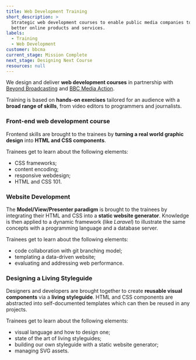 ```yaml
---
title: Web Development Training
short_description: >
  Strategic web development courses to enable public media companies to deliver
  better online products and services.
labels:
  - Training
  - Web Development
customer: bbcma
current_stage: Mission Complete
next_stage: Designing Next Course
resources: null
---
```


We design and deliver **web development courses** in partnership with [Beyond Broadcasting][bb] and [BBC Media Action][bbcma].

Training is based on **hands-on exercises** tailored for an audience with a **broad range of skills**, from video editors to programmers and journalists.

### Front-end web development course

Frontend skills are brought to the trainees by **turning a real world graphic design** into **HTML and CSS components**.

Trainees get to learn about the following elements:

* CSS frameworks;
* content encoding;
* responsive webdesign;
* HTML and CSS 101.

### Website Development

The **Model/View/Presenter paradigm** is brought to the trainees by integrating their HTML and CSS into a **static website generator**. Knowledge is then applied to a dynamic framework (like _Laravel_) to illustrate the same concepts with a programming language and a database server.

Trainees get to learn about the following elements:

* code collaboration with git branching model;
* templating a data-driven website;
* evaluating and addressing web performance.

### Designing a Living Styleguide

Designers and developers are brought together to create **reusable visual components** via a **living styleguide**. HTML and CSS components are abstracted into self-documented templates which can then be reused in any projects.

Trainees get to learn about the following elements:

* visual language and how to design one;
* state of the art of living styleguides;
* building our own styleguide with a static website generator;
* managing SVG assets.

[bb]: http://beyondbroadcasting.co.uk
[bbcma]: http://www.bbc.co.uk/mediaaction/
